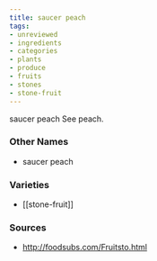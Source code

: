 ```yaml
---
title: saucer peach
tags:
- unreviewed
- ingredients
- categories
- plants
- produce
- fruits
- stones
- stone-fruit
---
```

saucer peach See peach.

### Other Names

* saucer peach

### Varieties

* [[stone-fruit]]

### Sources
* http://foodsubs.com/Fruitsto.html
